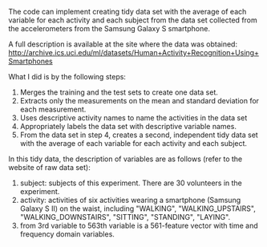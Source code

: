 The code can implement creating tidy data set with the average of each variable for each activity and each subject from the data set collected from the accelerometers from the Samsung Galaxy S smartphone.

A full description is available at the site where the data was obtained: 
http://archive.ics.uci.edu/ml/datasets/Human+Activity+Recognition+Using+Smartphones 

What I did is by the following steps:
  1. Merges the training and the test sets to create one data set.
  2. Extracts only the measurements on the mean and standard deviation for each measurement. 
  3. Uses descriptive activity names to name the activities in the data set
  4. Appropriately labels the data set with descriptive variable names. 
  5. From the data set in step 4, creates a second, independent tidy data set with the average of each variable for each activity and each subject.

In this tidy data, the description of variables are as follows (refer to the website of raw data set):
  1. subject: subjects of this experiment. There are 30 volunteers in the experiment.
  2. activity: activities of six activities wearing a smartphone (Samsung Galaxy S II) on the waist, including "WALKING", "WALKING_UPSTAIRS", "WALKING_DOWNSTAIRS", "SITTING", "STANDING", "LAYING".
  3. from 3rd variable to 563th variable is a 561-feature vector with time and frequency domain variables. 
